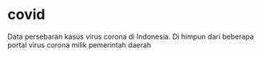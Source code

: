 # covid
Data persebaran kasus virus corona di Indonesia. Di himpun dari beberapa portal virus corona milik pemerintah daerah
